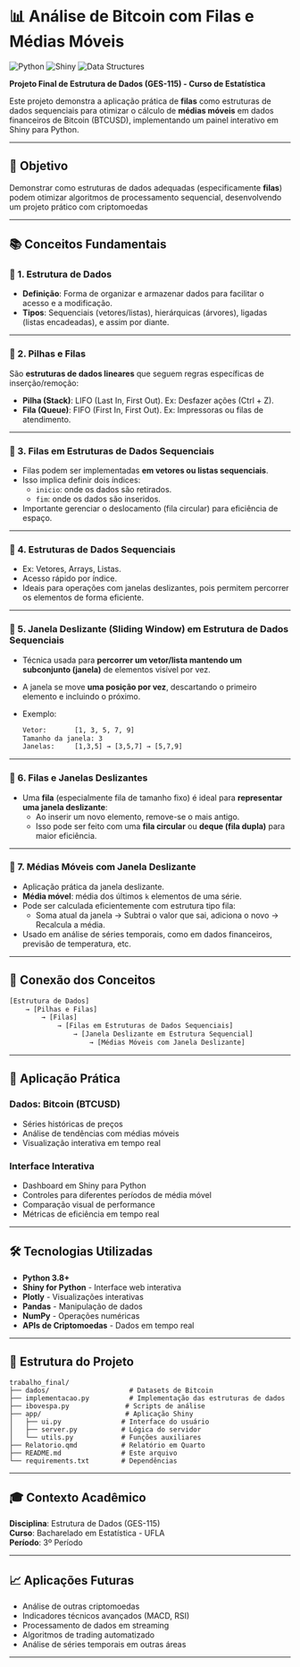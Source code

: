 # 📊 Análise de Bitcoin com Filas e Médias Móveis

![Python](https://img.shields.io/badge/Python-3.8+-blue.svg)
![Shiny](https://img.shields.io/badge/Shiny-Python-orange.svg)
![Data Structures](https://img.shields.io/badge/Data%20Structures-Queues-green.svg)

**Projeto Final de Estrutura de Dados (GES-115) - Curso de Estatística**

Este projeto demonstra a aplicação prática de **filas** como estruturas de dados sequenciais para otimizar o cálculo de **médias móveis** em dados financeiros de Bitcoin (BTCUSD), implementando um painel interativo em Shiny para Python.

---

## 🎯 **Objetivo**

Demonstrar como estruturas de dados adequadas (especificamente **filas**) podem otimizar algoritmos de processamento sequencial, desenvolvendo um projeto prático com criptomoedas


---

## 📚 **Conceitos Fundamentais**

### 🔷 1. **Estrutura de Dados**

* **Definição**: Forma de organizar e armazenar dados para facilitar o acesso e a modificação.
* **Tipos**: Sequenciais (vetores/listas), hierárquicas (árvores), ligadas (listas encadeadas), e assim por diante.

---

### 🔷 2. **Pilhas e Filas**

São **estruturas de dados lineares** que seguem regras específicas de inserção/remoção:

* **Pilha (Stack)**: LIFO (Last In, First Out). Ex: Desfazer ações (Ctrl + Z).
* **Fila (Queue)**: FIFO (First In, First Out). Ex: Impressoras ou filas de atendimento.

---

### 🔷 3. **Filas em Estruturas de Dados Sequenciais**

* Filas podem ser implementadas **em vetores ou listas sequenciais**.
* Isso implica definir dois índices:
  * `inicio`: onde os dados são retirados.
  * `fim`: onde os dados são inseridos.
* Importante gerenciar o deslocamento (fila circular) para eficiência de espaço.

---

### 🔷 4. **Estruturas de Dados Sequenciais**

* Ex: Vetores, Arrays, Listas.
* Acesso rápido por índice.
* Ideais para operações com janelas deslizantes, pois permitem percorrer os elementos de forma eficiente.

---

### 🔷 5. **Janela Deslizante (Sliding Window) em Estrutura de Dados Sequenciais**

* Técnica usada para **percorrer um vetor/lista mantendo um subconjunto (janela)** de elementos visível por vez.
* A janela se move **uma posição por vez**, descartando o primeiro elemento e incluindo o próximo.
* Exemplo:

  ```txt
  Vetor:       [1, 3, 5, 7, 9]
  Tamanho da janela: 3
  Janelas:     [1,3,5] → [3,5,7] → [5,7,9]
  ```

---

### 🔷 6. **Filas e Janelas Deslizantes**

* Uma **fila** (especialmente fila de tamanho fixo) é ideal para **representar uma janela deslizante**:
  * Ao inserir um novo elemento, remove-se o mais antigo.
  * Isso pode ser feito com uma **fila circular** ou **deque (fila dupla)** para maior eficiência.

---

### 🔷 7. **Médias Móveis com Janela Deslizante**

* Aplicação prática da janela deslizante.
* **Média móvel**: média dos últimos `k` elementos de uma série.
* Pode ser calculada eficientemente com estrutura tipo fila:
  * Soma atual da janela → Subtrai o valor que sai, adiciona o novo → Recalcula a média.
* Usado em análise de séries temporais, como em dados financeiros, previsão de temperatura, etc.

---

## 🔗 **Conexão dos Conceitos**

```txt
[Estrutura de Dados]
    → [Pilhas e Filas]
        → [Filas]
            → [Filas em Estruturas de Dados Sequenciais]
                → [Janela Deslizante em Estrutura Sequencial]
                    → [Médias Móveis com Janela Deslizante]
```

---

## 🚀 **Aplicação Prática**

### **Dados**: Bitcoin (BTCUSD)
- Séries históricas de preços
- Análise de tendências com médias móveis
- Visualização interativa em tempo real


### **Interface Interativa**
- Dashboard em Shiny para Python
- Controles para diferentes períodos de média móvel
- Comparação visual de performance
- Métricas de eficiência em tempo real

---

## 🛠️ **Tecnologias Utilizadas**

- **Python 3.8+**
- **Shiny for Python** - Interface web interativa
- **Plotly** - Visualizações interativas
- **Pandas** - Manipulação de dados
- **NumPy** - Operações numéricas
- **APIs de Criptomoedas** - Dados em tempo real

---

## 📁 **Estrutura do Projeto**

```
trabalho_final/
├── dados/                    # Datasets de Bitcoin
├── implementacao.py          # Implementação das estruturas de dados
├── ibovespa.py              # Scripts de análise
├── app/                     # Aplicação Shiny
│   ├── ui.py               # Interface do usuário
│   ├── server.py           # Lógica do servidor
│   └── utils.py            # Funções auxiliares
├── Relatorio.qmd           # Relatório em Quarto
├── README.md               # Este arquivo
└── requirements.txt        # Dependências
```


---

## 🎓 **Contexto Acadêmico**

**Disciplina**: Estrutura de Dados (GES-115)  
**Curso**: Bacharelado em Estatística - UFLA  
**Período**: 3º Período  


---

## 📈 **Aplicações Futuras**

- Análise de outras criptomoedas
- Indicadores técnicos avançados (MACD, RSI)
- Processamento de dados em streaming
- Algoritmos de trading automatizado
- Análise de séries temporais em outras áreas

---